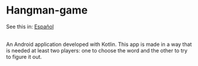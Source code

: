 # Hangman-game

See this in: [Español](README.md)

<br>
An Android application developed with Kotlin. This app is made in a way that is needed at least two players: one to choose the word and the other to try to figure it out. 



